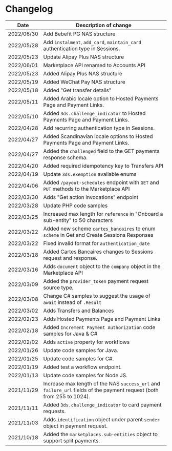 # Changelog

| Date       | Description of change                                                                                                |
|------------|----------------------------------------------------------------------------------------------------------------------|
| 2022/06/30 | Add Bebefit PG NAS structure                                                                                         |
| 2022/05/28 | Add `instalment`, `add_card`, `maintain_card` authentication type in Sessions.                                       |
| 2022/05/23 | Update Alipay Plus NAS structure                                                                                     |
| 2022/06/01 | Marketplace API renamed to Accounts API                                                                              |
| 2022/05/23 | Added Alipay Plus NAS structure                                                                                      |
| 2022/05/19 | Added WeChat Pay NAS structure                                                                                       |
| 2022/05/18 | Added "Get transfer details"                                                                                         |
| 2022/05/11 | Added Arabic locale option to Hosted Payments Page and Payment Links.                                                |
| 2022/05/10 | Added `3ds.challenge_indicator` to Hosted Payments Page and Payment Links.                                           |
| 2022/04/28 | Add recurring authentication type in Sessions.                                                                       |
| 2022/04/27 | Added Scandinavian locale options to Hosted Payments Page and Payment Links.                                         |
| 2022/04/27 | Added the `challenged` field to the GET payments response schema.                                                    |
| 2022/04/20 | Added required idempotency key to Transfers API                                                                      |
| 2022/04/19 | Update `3ds.exemption` available enums                                                                               |
| 2022/04/06 | Added `/payout-schedules` endpoint with `GET` and `PUT` methods to the Marketplace API                               |
| 2022/03/30 | Adds "Get action invocations" endpoint                                                                               |
| 2022/03/28 | Update PHP code samples                                                                                              |
| 2022/03/25 | Increased max length for `reference` in "Onboard a sub-entity" to 50 characters                                      |
| 2022/03/22 | Added new scheme `cartes_bancaires` to enum `scheme` in Get and Create Sessions Responses                            |
| 2022/03/22 | Fixed invalid format for `authentication_date`                                                                       |
| 2022/03/18 | Added Cartes Bancaires changes to Sessions request and response.                                                     |
| 2022/03/16 | Adds `document` object to the `company` object in the Marketplace API                                                |
| 2022/03/09 | Added the `provider_token` payment request source type.                                                              |
| 2022/03/08 | Change C# samples to suggest the usage of `await` instead of `.Result`                                               |
| 2022/03/02 | Adds Transfers and Balances                                                                                          |
| 2022/02/23 | Adds Hosted Payments Page and Payment Links                                                                          |
| 2022/02/18 | Added `Increment Payment Authorization` code samples for Java & C#                                                   |
| 2022/02/02 | Adds `active` property for workflows                                                                                 |
| 2022/01/26 | Update code samples for Java.                                                                                        |
| 2022/01/25 | Update code samples for C#.                                                                                          |
| 2022/01/19 | Added test a workflow endpoint.                                                                                      |
| 2022/01/13 | Update code samples for Node JS.                                                                                     |
| 2021/11/29 | Increase max length of the NAS `success_url` and `failure_url` fields of the payment request (both from 255 to 1024). |
| 2021/11/11 | Added `3ds.challenge_indicator` to card payment requests.                                                            |
| 2021/11/03 | Adds `identification` object under parent `sender` object in payment request.                                        |
| 2021/10/18 | Added the `marketplaces.sub-entities` object to support split payments.                                              |
